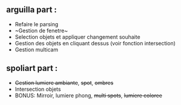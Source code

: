 ## arguilla part :
- Refaire le parsing
- ~Gestion de fenetre~
- Selection objets et appliquer changement souhaite
- Gestion des objets en cliquant dessus (voir fonction intersection)
- Gestion multicam

## spoliart part :
- ~~Gestion lumiere ambiante~~, ~~spot~~, ~~ombres~~
- Intersection objets
- BONUS: Mirroir, lumiere phong, ~~multi spots~~, ~~lumiere coloree~~
